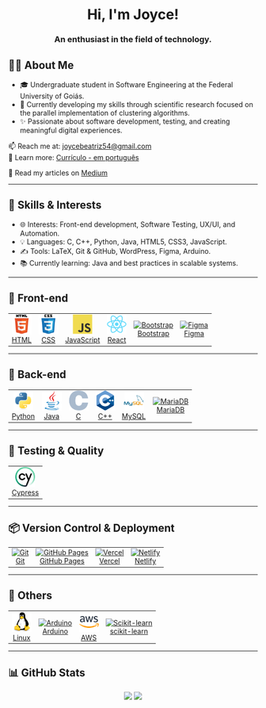 <h1 align="center">Hi, I'm Joyce!</h1>
<h3 align="center">An enthusiast in the field of technology.</h3>

## 👩‍💻 About Me

- 🎓 Undergraduate student in Software Engineering at the Federal University of Goiás.
- 🔬 Currently developing my skills through scientific research focused on the parallel implementation of clustering algorithms.
- ✨ Passionate about software development, testing, and creating meaningful digital experiences.

📫 Reach me at: [joycebeatriz54@gmail.com](mailto:joycebeatriz54@gmail.com)  
📄 Learn more: [Currículo - em português](https://drive.google.com/file/d/1ScKwq274POuf1V1FBXtu_BlSGcjiFTqB/view?usp=sharing)

📝 Read my articles on [Medium](https://medium.com/@joycebeatriz)


---

## 🔧 Skills & Interests

- 🌐 Interests: Front-end development, Software Testing, UX/UI, and Automation.
- 💡 Languages: C, C++, Python, Java, HTML5, CSS3, JavaScript.
- ✍️ Tools: LaTeX, Git & GitHub, WordPress, Figma, Arduino.
- 📚 Currently learning: Java and best practices in scalable systems.

---

## 🎨 Front-end

<table>
  <tr>
    <td align="center"><a href="https://www.w3.org/html/"><img src="https://raw.githubusercontent.com/devicons/devicon/master/icons/html5/html5-original-wordmark.svg" width="40" alt="HTML" /><br>HTML</a></td>
    <td align="center"><a href="https://www.w3schools.com/css/"><img src="https://raw.githubusercontent.com/devicons/devicon/master/icons/css3/css3-original-wordmark.svg" width="40" alt="CSS" /><br>CSS</a></td>
    <td align="center"><a href="https://developer.mozilla.org/en-US/docs/Web/JavaScript"><img src="https://raw.githubusercontent.com/devicons/devicon/master/icons/javascript/javascript-original.svg" width="40" alt="JavaScript" /><br>JavaScript</a></td>
    <td align="center"><a href="https://reactjs.org/"><img src="https://raw.githubusercontent.com/devicons/devicon/master/icons/react/react-original.svg" width="40" alt="React" /><br>React</a></td>
    <td align="center"><a href="https://getbootstrap.com/"><img src="https://cdn.jsdelivr.net/gh/devicons/devicon/icons/bootstrap/bootstrap-original.svg" width="40" alt="Bootstrap" /><br>Bootstrap</a></td>
    <td align="center"><a href="https://www.figma.com/"><img src="https://www.vectorlogo.zone/logos/figma/figma-icon.svg" width="40" alt="Figma" /><br>Figma</a></td>
  </tr>
</table>

---

## 🧠 Back-end

<table>
  <tr>
    <td align="center"><a href="https://www.python.org/"><img src="https://raw.githubusercontent.com/devicons/devicon/master/icons/python/python-original.svg" width="40" alt="Python" /><br>Python</a></td>
    <td align="center"><a href="https://www.java.com/"><img src="https://raw.githubusercontent.com/devicons/devicon/master/icons/java/java-original.svg" width="40" alt="Java" /><br>Java</a></td>
    <td align="center"><a href="https://www.cprogramming.com/"><img src="https://raw.githubusercontent.com/devicons/devicon/master/icons/c/c-original.svg" width="40" alt="C" /><br>C</a></td>
    <td align="center"><a href="https://www.w3schools.com/cpp/"><img src="https://raw.githubusercontent.com/devicons/devicon/master/icons/cplusplus/cplusplus-original.svg" width="40" alt="C++" /><br>C++</a></td>
    <td align="center"><a href="https://www.mysql.com/"><img src="https://raw.githubusercontent.com/devicons/devicon/master/icons/mysql/mysql-original-wordmark.svg" width="40" alt="MySQL" /><br>MySQL</a></td>
    <td align="center"><a href="https://mariadb.org/"><img src="https://www.vectorlogo.zone/logos/mariadb/mariadb-icon.svg" width="40" alt="MariaDB" /><br>MariaDB</a></td>
  </tr>
</table>

---

## 🧪 Testing & Quality

<table>
  <tr>
    <td align="center"><a href="https://www.cypress.io/"><img src="https://raw.githubusercontent.com/devicons/devicon/master/icons/cypressio/cypressio-original.svg" width="40" alt="Cypress" /><br>Cypress</a></td>
  </tr>
</table>

---

## 📦 Version Control & Deployment

<table>
  <tr>
    <td align="center"><a href="https://git-scm.com/"><img src="https://www.vectorlogo.zone/logos/git-scm/git-scm-icon.svg" width="40" alt="Git" /><br>Git</a></td>
    <td align="center"><a href="https://pages.github.com/"><img src="https://www.vectorlogo.zone/logos/github/github-icon.svg" width="40" alt="GitHub Pages" /><br>GitHub Pages</a></td>
    <td align="center"><a href="https://vercel.com/"><img src="https://www.vectorlogo.zone/logos/vercel/vercel-icon.svg" width="40" alt="Vercel" /><br>Vercel</a></td>
    <td align="center"><a href="https://www.netlify.com/"><img src="https://www.vectorlogo.zone/logos/netlify/netlify-icon.svg" width="40" alt="Netlify" /><br>Netlify</a></td>
  </tr>
</table>

---

## 🧰 Others

<table>
  <tr>
    <td align="center"><a href="https://www.linux.org/"><img src="https://raw.githubusercontent.com/devicons/devicon/master/icons/linux/linux-original.svg" width="40" alt="Linux" /><br>Linux</a></td>
    <td align="center"><a href="https://www.arduino.cc/"><img src="https://cdn.worldvectorlogo.com/logos/arduino-1.svg" width="40" alt="Arduino" /><br>Arduino</a></td>
    <td align="center"><a href="https://aws.amazon.com/"><img src="https://raw.githubusercontent.com/devicons/devicon/master/icons/amazonwebservices/amazonwebservices-original-wordmark.svg" width="40" alt="AWS" /><br>AWS</a></td>
    <td align="center"><a href="https://scikit-learn.org/"><img src="https://upload.wikimedia.org/wikipedia/commons/0/05/Scikit_learn_logo_small.svg" width="40" alt="Scikit-learn" /><br>scikit-learn</a></td>
  </tr>
</table>

---

## 📊 GitHub Stats

<div align="center">
  <img src="https://github-readme-stats.vercel.app/api?username=joycebeatriz&theme=radical&show_icons=true&count_private=true&hide_border=true" height="150" />
  <img src="https://github-readme-streak-stats.herokuapp.com?user=joycebeatriz&theme=radical&hide_border=true" height="150" />
</div>

<!-- <img src="https://raw.githubusercontent.com/joycebeatriz/joycebeatriz/output/snake.svg" alt="Snake animation" /> -->
